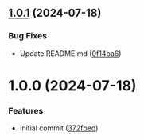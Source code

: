 ## [1.0.1](https://github.com/csye7125-su24-team14/helm-postgresql/compare/v1.0.0...v1.0.1) (2024-07-18)


### Bug Fixes

* Update README.md ([0f14ba6](https://github.com/csye7125-su24-team14/helm-postgresql/commit/0f14ba60a8a7449013d57369556b5eecac954d75))

# 1.0.0 (2024-07-18)


### Features

* initial commit ([372fbed](https://github.com/csye7125-su24-team14/helm-postgresql/commit/372fbedde126308ee25bcbeefd1f3b761d01d8ef))
